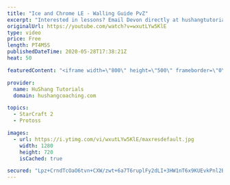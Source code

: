 ```yaml
---
title: "Ice and Chrome LE - Walling Guide PvZ"
excerpt: "Interested in lessons? Email Devon directly at hushangtutorials@outlook.com ------------------------------------------------------------------------------------------------------- Want to support HuShang Tutorials directly? Patreon is a website where you can contribute a monthly donation that will help"
originalUrl: https://youtube.com/watch?v=wxutLYw5KlE
type: video
price: Free
length: PT4M5S
publishedDateTime: 2020-05-28T17:38:21Z
heat: 50

featuredContent: "<iframe width=\"800\" height=\"500\" frameborder=\"0\" src=\"https://www.youtube.com/embed/wxutLYw5KlE\" allow=\"accelerometer; autoplay; encrypted-media; gyroscope; picture-in-picture\" allowfullscreen></iframe>"

provider:
  name: HuShang Tutorials
  domain: hushangcoaching.com

topics:
  - StarCraft 2
  - Protoss

images:
  - url: https://i.ytimg.com/vi/wxutLYw5KlE/maxresdefault.jpg
    width: 1280
    height: 720
    isCached: true

secured: "Lpz+CrndTcOaO6tvn+CXW/zwt+6a7T6ruplFy2dLI+3HW1nT6x9KUEvkPnl2BcXsZPeSNrX+rJHXfHCHtwNU0tvRA2FFCbLIMT3T2+pABYMnBxzIxtFcx7pfrmCneTBwYWwcXZrkMwhdSlcv0WieiENtsG7pmo0R6gs/g13RFqkuYG79+d1eGscYzfaHalluyj1/li1ln+lj8UdBnnB+buNha+5dGWhX5y3O4GISOeRCYIh2MpMBcnySpje+/IaMricn9Y0I7AG+bJcatrT+Z8Be2Ehhkh0AZb8p4+fLk3ef/EKgxUrcaIy96n6gAob6GdaTliBi7Ef5iBLSUQjCW3I8v+wEUtWc94Rq1T6NZJeOHyUJUR4gUT4LBUCIwP8RRI9pMXgUBZE5KSorhT3W6/XGbBlOiPr2xg/OddUH6sY=;zAF8DJXjWifYS8c9dJy5Iw=="
---
```


